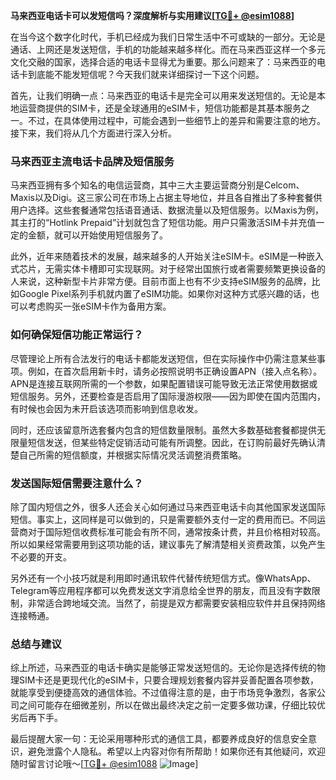 **马来西亚电话卡可以发短信吗？深度解析与实用建议[[TG💪+ @esim1088](https://t.me/s/esim1088)]**

在当今这个数字化时代，手机已经成为我们日常生活中不可或缺的一部分。无论是通话、上网还是发送短信，手机的功能越来越多样化。而在马来西亚这样一个多元文化交融的国家，选择合适的电话卡显得尤为重要。那么问题来了：马来西亚的电话卡到底能不能发短信呢？今天我们就来详细探讨一下这个问题。

首先，让我们明确一点：马来西亚的电话卡是完全可以用来发送短信的。无论是本地运营商提供的SIM卡，还是全球通用的eSIM卡，短信功能都是其基本服务之一。不过，在具体使用过程中，可能会遇到一些细节上的差异和需要注意的地方。接下来，我们将从几个方面进行深入分析。

### 马来西亚主流电话卡品牌及短信服务

马来西亚拥有多个知名的电信运营商，其中三大主要运营商分别是Celcom、Maxis以及Digi。这三家公司在市场上占据主导地位，并且各自推出了多种套餐供用户选择。这些套餐通常包括语音通话、数据流量以及短信服务。以Maxis为例，其主打的“Hotlink Prepaid”计划就包含了短信功能。用户只需激活SIM卡并充值一定的金额，就可以开始使用短信服务了。

此外，近年来随着技术的发展，越来越多的人开始关注eSIM卡。eSIM是一种嵌入式芯片，无需实体卡槽即可实现联网。对于经常出国旅行或者需要频繁更换设备的人来说，这种新型卡片非常方便。目前市面上也有不少支持eSIM服务的品牌，比如Google Pixel系列手机就内置了eSIM功能。如果你对这种方式感兴趣的话，也可以考虑购买一张eSIM卡作为备用方案。

### 如何确保短信功能正常运行？

尽管理论上所有合法发行的电话卡都能发送短信，但在实际操作中仍需注意某些事项。例如，在首次启用新卡时，请务必按照说明书正确设置APN（接入点名称）。APN是连接互联网所需的一个参数，如果配置错误可能导致无法正常使用数据或短信服务。另外，还要检查是否启用了国际漫游权限——因为即使在国内范围内，有时候也会因为未开启该选项而影响到信息收发。

同时，还应该留意所选套餐内包含的短信数量限制。虽然大多数基础套餐都提供无限量短信发送，但某些特定促销活动可能有所调整。因此，在订购前最好先确认清楚自己所需的短信额度，并根据实际情况灵活调整消费策略。

### 发送国际短信需要注意什么？

除了国内短信之外，很多人还会关心如何通过马来西亚电话卡向其他国家发送国际短信。事实上，这同样是可以做到的，只是需要额外支付一定的费用而已。不同运营商对于国际短信收费标准可能会有所不同，通常按条计费，并且价格相对较高。所以如果经常需要用到这项功能的话，建议事先了解清楚相关资费政策，以免产生不必要的开支。

另外还有一个小技巧就是利用即时通讯软件代替传统短信方式。像WhatsApp、Telegram等应用程序都可以免费发送文字消息给全世界的朋友，而且没有字数限制，非常适合跨地域交流。当然了，前提是双方都需要安装相应软件并且保持网络连接畅通。

### 总结与建议

综上所述，马来西亚的电话卡确实是能够正常发送短信的。无论你是选择传统的物理SIM卡还是更现代化的eSIM卡，只要合理规划套餐内容并妥善配置各项参数，就能享受到便捷高效的通信体验。不过值得注意的是，由于市场竞争激烈，各家公司之间可能存在细微差别，所以在做出最终决定之前一定要多做功课，仔细比较优劣后再下手。

最后提醒大家一句：无论采用哪种形式的通信工具，都要养成良好的信息安全意识，避免泄露个人隐私。希望以上内容对你有所帮助！如果你还有其他疑问，欢迎随时留言讨论哦～[[TG💪+ @esim1088](https://t.me/s/esim1088) ![Image](https://i.postimg.cc/4NQfJmqS/Snipaste-2025-05-13-00-14-12.png)]